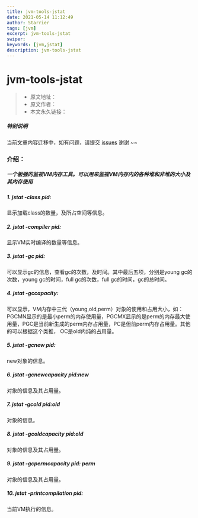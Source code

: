 ```yaml
---
title: jvm-tools-jstat
date: 2021-05-14 11:12:49
author: Starrier
tags: [jvm]
excerpt: jvm-tools-jstat
swiper:
keywords: [jvm,jstat]
description: jvm-tools-jstat
---
```


# jvm-tools-jstat

> * 原文地址：[]()
> * 原文作者：[]()
> * 本文永久链接：[]()

##### **特别说明**

当前文章内容迁移中，如有问题，请提交 [issues](https://github.com/Starrier/starrier.github.io/issues) 谢谢 ~~

### 介绍：

##### 一个极强的监视VM内存工具。可以用来监视VM内存内的各种堆和非堆的大小及其内存使用

##### 1. jstat -class pid:

显示加载class的数量，及所占空间等信息。

##### 2. jstat -compiler pid:

显示VM实时编译的数量等信息。

##### 3. jstat -gc pid:

可以显示gc的信息，查看gc的次数，及时间。其中最后五项，分别是young gc的次数，young gc的时间，full gc的次数，full gc的时间，gc的总时间。

##### 4. jstat -gccapacity:

可以显示，VM内存中三代（young,old,perm）对象的使用和占用大小，如：PGCMN显示的是最小perm的内存使用量，PGCMX显示的是perm的内存最大使用量，PGC是当前新生成的perm内存占用量，PC是但前perm内存占用量。其他的可以根据这个类推， OC是old内纯的占用量。

##### 5. jstat -gcnew pid:

new对象的信息。

##### 6. jstat -gcnewcapacity pid:new

对象的信息及其占用量。

##### 7. jstat -gcold pid:old

对象的信息。

##### 8. jstat -gcoldcapacity pid:old

对象的信息及其占用量。

##### 9. jstat -gcpermcapacity pid: perm

对象的信息及其占用量。

##### 10. jstat -printcompilation pid:

当前VM执行的信息。

